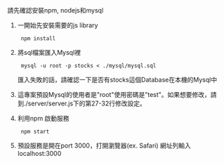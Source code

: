 請先確認安裝npm, nodejs和mysql


1. 一開始先安裝需要的js library
     
   
		npm install
     
2. 將sql檔案匯入Mysql裡    

		mysql -u root -p stocks < ./mysql/mysql.sql
	
	匯入失敗的話，請確認一下是否有stocks這個Database在本機的Mysql中    
	         
3. 這專案預設Mysql的使用者是"root"使用密碼是"test"。如果想要修改，請到./server/server.js下的第27-32行修改設定。
4. 利用npm 啟動服務    

		npm start
		
5. 預設服務是開在port 3000，打開瀏覽器(ex. Safari) 網址列輸入localhost:3000
